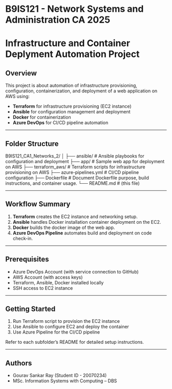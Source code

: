 # B9IS121 - Network Systems and Administration CA 2025
# Infrastructure and Container Deplyment Automation Project


## Overview
This project is about automation of infrastructure provisioning, configuration, containerization, and deployment of a web application on AWS using:
- **Terraform** for infrastructure provisioning (EC2 instance)
- **Ansible** for configuration management and deployment
- **Docker** for containerization
- **Azure DevOps** for CI/CD pipeline automation

---

## Folder Structure
B9IS121_CA1_Networks_2/
│
├── ansible/ # Ansible playbooks for configuration and deployment
├── app/ # Sample web app for deployment on AWS
├── terraform_aws/ # Terraform scripts for infrastructure provisioning on AWS
├── azure-pipelines.yml # CI/CD pipeline configuration
├── Dockerfile # Document Dockerfile purpose, build instructions, and container usage.
└── README.md # (this file)


---

## Workflow Summary

1. **Terraform** creates the EC2 instance and networking setup.
2. **Ansible** handles Docker installation container deployment on the EC2.
3. **Docker** builds the docker image of the web app.
4. **Azure DevOps Pipeline** automates build and deployment on code check-in.

---

## Prerequisites

- Azure DevOps Account (with service connection to GitHub)
- AWS Account (with access keys)
- Terraform, Ansible, Docker installed locally
- SSH access to EC2 instance

---

## Getting Started

1. Run Terraform script to provision the EC2 instance
2. Use Ansible to configure EC2 and deploy the container  
3. Use Azure Pipeline for the CI/CD pipeline

Refer to each subfolder’s README for detailed setup instructions.

---

## Authors
- Gourav Sankar Ray (Student ID - 20070234)
- MSc. Information Systems with Computing – DBS

